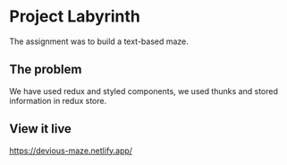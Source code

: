 # Project Labyrinth

The assignment was to build a text-based maze.

## The problem

We have used redux and styled components, we used thunks and stored information
in redux store.

## View it live

https://devious-maze.netlify.app/
